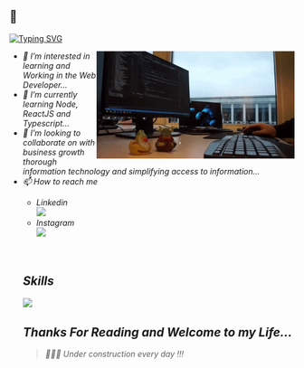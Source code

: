 <h2><strong>👋</strong></h2>

<a href="https://git.io/typing-svg"><img src="https://readme-typing-svg.demolab.com?font=Amatic+SC&weight=700&size=30&pause=1000&width=435&lines=Hello%2C+my+name+is+Maykon+Felix+%F0%9F%98%89;I+am+Web+Developer+%F0%9F%93%9F;Welcome+to+my+Github+" alt="Typing SVG" /></a>

<em>
  
  <img width="350" height="190" align="right" src="/Assests/giphy.gif">
  <ul>
    <li> 👀 I’m interested in learning and Working in the Web Developer...</li>
    <li>🌱 I’m currently learning Node, ReactJS and Typescript...</li>
    <li>💞️ I’m looking to collaborate on with business growth thorough information technology and simplifying access to information...</li>
    <li>📫 How to reach me </li>
  </ul>
  <ul>
    <ul>
       <li>Linkedin</li>
          <div align="left">
            <a href="https://www.linkedin.com/in/maykonfelixwebdeveloper/">
              <img src="https://skillicons.dev/icons?i=linkedin,vscode)" />  
            </a>
          </div>
      <li>Instagram</li>
          <div align="left">
              <a href="https://www.instagram.com/maykon.felix.silva/">
               <img src="https://skillicons.dev/icons?i=instagram,vscode)" />  
             </a>
         </div>
      </ul> 
  <em>
    <br>
    <br>
    
   ## **Skills**
  <p align="left">
    <a href="#">
      <img src="https://skillicons.dev/icons?i=html,css,js,bootstrap,ts,react,nodejs,tailwindcss,github,vscode)" />  
    </a>
  </p>


## **Thanks For Reading and Welcome to my Life...**

> 👨🏽‍💻 Under construction every day !!!
<!---
MaykonFelix/MaykonFelix is a ✨ special ✨ repository because its `README.md` (this file) appears on your GitHub profile.
You can click the Preview link to take a look at your changes.
--->
